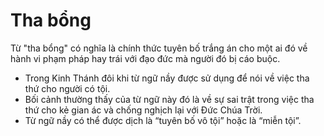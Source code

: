 # Tha bổng

Từ "tha bổng" có nghĩa là chính thức tuyên bố trắng án cho một ai đó về hành vi phạm pháp hay trái với đạo đức mà người đó bị cáo buộc.
- Trong Kinh Thánh đôi khi từ ngữ nầy được sử dụng để nói về việc tha thứ cho người có tội.
- Bối cảnh thường thấy của từ ngữ này đó là về sự sai trật trong việc tha thứ cho kẻ gian ác và chống nghịch lại với Đức Chúa Trời.
- Từ ngữ nầy có thể được dịch là “tuyên bố vô tội” hoặc là “miễn tội”.

